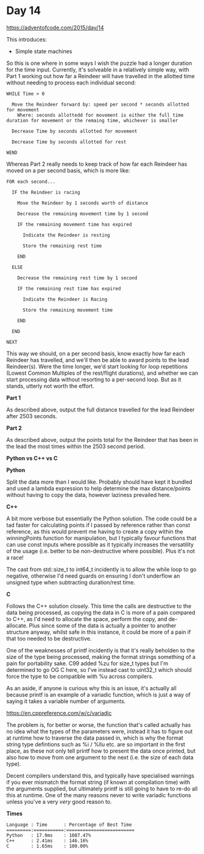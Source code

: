 # Day 14

https://adventofcode.com/2015/day/14

This introduces:
- Simple state machines

So this is one where in some ways I wish the puzzle had a longer duration for the time input.  Currently, it's solveable in a relatively simple way, with Part 1 working out how far a Reindeer will have travelled in the allotted time without needing to process each individual second:

    WHILE Time > 0
    
      Move the Reindeer forward by: speed per second * seconds allotted for movement
        Where: seconds allottedd for movement is either the full time duration for movement or the remaing time, whichever is smaller
      
      Decrease Time by seconds allotted for movement
      
      Decrease Time by seconds allotted for rest

    WEND

Whereas Part 2 really needs to keep track of how far each Reindeer has moved on a per second basis, which is more like:

    FOR each second...
    
      IF the Reindeer is racing

        Move the Reindeer by 1 seconds worth of distance
        
        Decrease the remaining movement time by 1 second
        
        IF the remaining movement time has expired
        
          Indicate the Reindeer is resting

          Store the remaining rest time

        END

      ELSE
      
        Decrease the remaining rest time by 1 second
        
        IF the remaining rest time has expired
        
          Indicate the Reindeer is Racing

          Store the remaining movement time

        END
        
      END
    
    NEXT

This way we should, on a per second basis, know exactly how far each Reindeer has travelled, and we'll then be able to award points to the lead Reindeer(s).  Were the time longer, we'd start looking for loop repetitions (Lowest Common Multiples of the rest/flight durations), and whether we can start processing data without resorting to a per-second loop.  But as it stands, utterly not worth the effort.

**Part 1**

As described above, output the full distance travelled for the lead Reindeer after 2503 seconds.

**Part 2**

As described above, output the points total for the Reindeer that has been in the lead the most times within the 2503 second period.

**Python vs C++ vs C**

**Python**

Split the data more than I would like.  Probably should have kept it bundled and used a lambda expression to help determine the max distance/points without having to copy the data, however laziness prevailed here.

**C++**

A bit more verbose but essentially the Python solution.  The code could be a tad faster for calculating points if I passed by reference rather than const reference, as this would prevent me having to create a copy within the winningPoints function for manipulation, but I typically favour functions that can use const inputs where possible as it typically increases the versatility of the usage (i.e. better to be non-destructive where possible).  Plus it's not a race!

The cast from std::size_t to int64_t incidently is to allow the while loop to go negative, otherwise I'd need guards on ensuring I don't underflow an unsigned type when subtracting duration/rest time.

**C**

Follows the C++ solution closely.  This time the calls are destructive to the data being processed, as copying the data in C is more of a pain compared to C++, as I'd need to allocate the space, perform the copy, and de-allocate.  Plus since some of the data is actually a pointer to another structure anyway, whilst safe in this instance, it could be more of a pain if that too needed to be destructive.

One of the weaknesses of printf incidently is that it's really beholden to the size of the type being processed, making the format strings something of a pain for portability sake.  C99 added %zu for size_t types but I'm determined to go OG C here, so I've instead cast to uint32_t which should force the type to be compatible with %u across compilers.

As an aside, if anyone is curious why this is an issue, it's actually all because printf is an example of a variadic function, which is just a way of saying it takes a variable number of arguments.

https://en.cppreference.com/w/c/variadic

The problem is, for better or worse, the function that's called actually has no idea what the types of the parameters were, instead it has to figure out at runtime how to traverse the data passed in, which is why the format string type defintions such as %i / %llu etc. are so important in the first place, as these not only tell printf how to present the data once printed, but also how to move from one argument to the next (i.e. the size of each data type).

Decent compilers understand this, and typically have specialised warnings if you ever mismatch the format string (if known at compilation time) with the arguments supplied, but ultimately printf is still going to have to re-do all this at runtime.  One of the many reasons never to write variadic functions unless you've a very *very* good reason to.

**Times**

    Language : Time      : Percentage of Best Time
    =========:===========:=========================
    Python   : 17.9ms    : 1087.47%
    C++      : 2.41ms    : 146.16%
    C        : 1.65ms    : 100.00%
